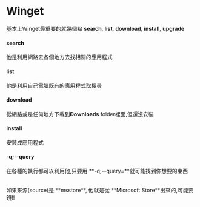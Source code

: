 # Winget

基本上Winget最重要的就幾個點 **search**, **list**, **download**, **install**, **upgrade**
<br/>

#### search
他是利用網路去各個地方去找相關的應用程式

#### list
他是利用自己電腦既有的應用程式取搜尋

#### download
從網路或是任何地方下載到**Downloads** folder裡面,但還沒安裝

#### install
安裝成應用程式

#### -q;--query
在各種的執行都可以利用他,只要用 **-q;--query=**就可能找到你想要的東西

<br/>
如果來源(source)是 **msstore**, 他就是從 **Microsoft Store**出來的,可能要錢!!